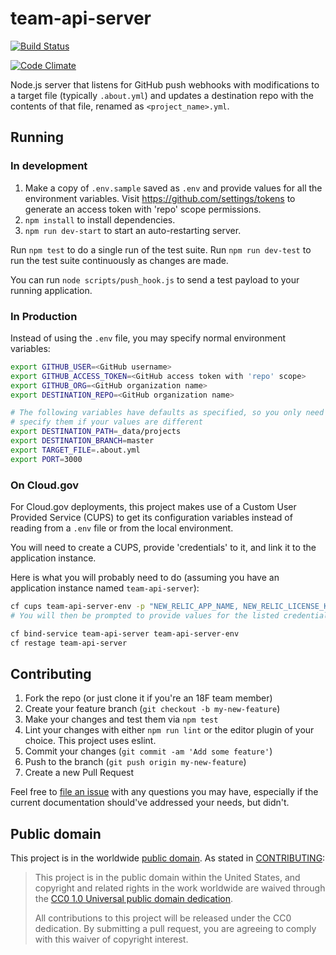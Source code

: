 # team-api-server

[![Build Status](https://travis-ci.org/18F/team-api-server.svg?branch=master)](https://travis-ci.org/18F/team-api-server)

[![Code Climate](https://codeclimate.com/github/18F/team-api-server/badges/gpa.svg)](https://codeclimate.com/github/18F/team-api-server)

Node.js server that listens for GitHub push webhooks with modifications to
a target file (typically `.about.yml`) and updates a destination repo with the contents of that file, renamed as `<project_name>.yml`.

## Running

### In development

1. Make a copy of `.env.sample` saved as `.env` and provide values for all the environment variables. Visit https://github.com/settings/tokens to generate an access token with 'repo' scope permissions.
1. `npm install` to install dependencies.
1. `npm run dev-start` to start an auto-restarting server.

Run `npm test` to do a single run of the test suite.
Run `npm run dev-test` to run the test suite continuously as changes are made.

You can run `node scripts/push_hook.js` to send a test payload to your running application.

### In Production

Instead of using the `.env` file, you may specify normal environment variables:

```sh
export GITHUB_USER=<GitHub username>
export GITHUB_ACCESS_TOKEN=<GitHub access token with 'repo' scope>
export GITHUB_ORG=<GitHub organization name>
export DESTINATION_REPO=<GitHub organization name>

# The following variables have defaults as specified, so you only need to
# specify them if your values are different
export DESTINATION_PATH=_data/projects
export DESTINATION_BRANCH=master
export TARGET_FILE=.about.yml
export PORT=3000
```

### On Cloud.gov

For Cloud.gov deployments, this project makes use of a Custom User Provided Service (CUPS) to get its configuration variables instead of reading from a `.env` file or from the local environment.

You will need to create a CUPS, provide 'credentials' to it, and link it to the application instance.

Here is what you will probably need to do (assuming you have an application instance named `team-api-server`):

```sh
cf cups team-api-server-env -p "NEW_RELIC_APP_NAME, NEW_RELIC_LICENSE_KEY, GITHUB_USER, GITHUB_ACCESS_TOKEN, GITHUB_ORG, DESTINATION_REPO"
# You will then be prompted to provide values for the listed credentials

cf bind-service team-api-server team-api-server-env
cf restage team-api-server
```


## Contributing

1. Fork the repo (or just clone it if you're an 18F team member)
2. Create your feature branch (`git checkout -b my-new-feature`)
3. Make your changes and test them via `npm test`
4. Lint your changes with either `npm run lint` or the editor plugin of your choice. This project uses eslint.
5. Commit your changes (`git commit -am 'Add some feature'`)
6. Push to the branch (`git push origin my-new-feature`)
7. Create a new Pull Request

Feel free to [file an issue](https://github.com/18F/team-api-server/issues)
with any questions you may have, especially if the current documentation
should've addressed your needs, but didn't.

## Public domain

This project is in the worldwide [public domain](LICENSE.md). As stated in
[CONTRIBUTING](CONTRIBUTING.md):

> This project is in the public domain within the United States, and copyright
> and related rights in the work worldwide are waived through the
> [CC0 1.0 Universal public domain dedication](https://creativecommons.org/publicdomain/zero/1.0/).
>
> All contributions to this project will be released under the CC0 dedication.
> By submitting a pull request, you are agreeing to comply with this waiver of
> copyright interest.
